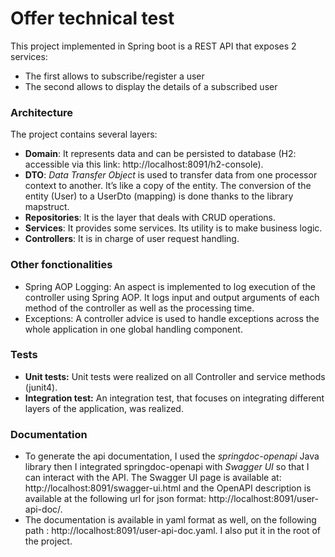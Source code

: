 # Offer technical test
 
This project implemented in Spring boot is a REST API that exposes 2 services:
- The first allows to subscribe/register a user
- The second allows to display the details of a subscribed user
### Architecture 
The project contains several layers:
-	**Domain**: It represents data and can be persisted to database (H2: accessible via this link: http://localhost:8091/h2-console).
-	**DTO**: *Data Transfer Object* is used to transfer data from one processor context to another. It’s like a copy of the entity. The conversion of the entity (User) to a UserDto (mapping) is done thanks to the library mapstruct.
-	**Repositories**: It is the layer that deals with CRUD operations.
-	**Services**: It provides some services. Its utility is to make business logic.
-	**Controllers**:  It is in charge of user request handling.
### Other fonctionalities
- Spring AOP Logging: An aspect is implemented to log execution of the controller using Spring AOP.  It logs input and output arguments of each method of the controller as well as the processing time.
- Exceptions: A controller advice is used to handle exceptions across the whole application in one global handling component.
### Tests
-	**Unit tests:** Unit tests were realized on all Controller and service methods (junit4).
-	**Integration test:** An integration test, that focuses on integrating different layers of the application, was realized. 
### Documentation 
-	To generate the api documentation, I used the *springdoc-openapi* Java library then I integrated springdoc-openapi with *Swagger UI* so that I can interact with the API. The Swagger UI page is available at: http://localhost:8091/swagger-ui.html and the OpenAPI description is available at the following url for json format: http://localhost:8091/user-api-doc/.
-	The documentation is available in yaml format as well, on the following path : http://localhost:8091/user-api-doc.yaml. I also put it in the root of the project.

